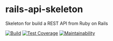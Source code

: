 # rails-api-skeleton
Skeleton for build a REST API from Ruby on Rails

[![Build](https://github.com/leedrum/rails-api-skeleton/actions/workflows/build.yml/badge.svg)](https://github.com/leedrum/rails-api-skeleton/actions/workflows/build.yml)
[![Test Coverage](https://api.codeclimate.com/v1/badges/09bcae5711d90af71d9b/test_coverage)](https://codeclimate.com/github/leedrum/rails-api-skeleton/test_coverage)
[![Maintainability](https://api.codeclimate.com/v1/badges/09bcae5711d90af71d9b/maintainability)](https://codeclimate.com/github/leedrum/rails-api-skeleton/maintainability)
